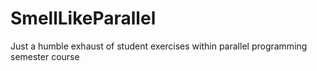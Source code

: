 # SmellLikeParallel
Just a humble exhaust of student exercises within parallel programming semester course 
